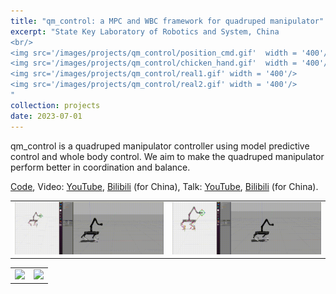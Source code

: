 ```yaml
---
title: "qm_control: a MPC and WBC framework for quadruped manipulator"
excerpt: "State Key Laboratory of Robotics and System, China 
<br/>
<img src='/images/projects/qm_control/position_cmd.gif'  width = '400'/>
<img src='/images/projects/qm_control/chicken_hand.gif'  width = '400'/>
<img src='/images/projects/qm_control/real1.gif' width = '400'/>
<img src='/images/projects/qm_control/real2.gif' width = '400'/>
"
collection: projects
date: 2023-07-01
---
```


qm_control is a quadruped manipulator controller using model predictive control and whole body control. We aim to make the quadruped manipulator perform better in coordination and balance. 

[Code](https://github.com/skywoodsz/qm_control), Video: [YouTube](https://youtu.be/JCn5obOh4D8), [Bilibili](https://www.bilibili.com/video/BV1uP411v7Ab) (for China), Talk: [YouTube](https://youtu.be/m_HDqQJgkm8), [Bilibili](https://www.bilibili.com/video/BV1Au411c7Re) (for China).

<table><tr>
<td><img src="/images/projects/qm_control/position_cmd.gif" width="400"/></td>
<td><img src="/images/projects/qm_control/chicken_hand.gif" width="400"/></td>
</tr></table> 
<table><tr>
<td><img src="/images/projects/qm_control/real1.gif" width="400"/></td>
<td><img src="/images/projects/qm_control/real2.gif" width="400"/></td>
</tr></table> 

